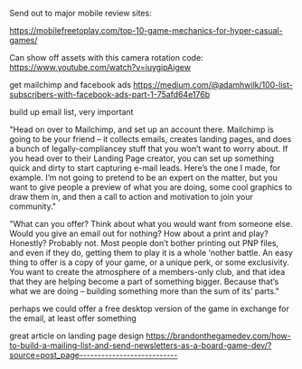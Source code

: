 Send out to major mobile review sites:

https://mobilefreetoplay.com/top-10-game-mechanics-for-hyper-casual-games/


Can show off assets with this camera rotation code: https://www.youtube.com/watch?v=iuygipAigew

get mailchimp and facebook ads https://medium.com/@adamhwilk/100-list-subscribers-with-facebook-ads-part-1-75afd64e176b

build up email list, very important

"Head on over to Mailchimp, and set up an account there. Mailchimp is going to be your friend – it collects emails, creates landing pages, and does a bunch of legally-compliancey stuff that you won’t want to worry about.
If you head over to their Landing Page creator, you can set up something quick and dirty to start capturing e-mail leads. Here’s the one I made, for example. I’m not going to pretend to be an expert on the matter, but you want to give people a preview of what you are doing, some cool graphics to draw them in, and then a call to action and motivation to join your community."

"What can you offer? Think about what you would want from someone else. Would you give an email out for nothing? How about a print and play? Honestly? Probably not. Most people don’t bother printing out PNP files, and even if they do, getting them to play it is a whole ‘nother battle.
An easy thing to offer is a copy of your game, or a unique perk, or some exclusivity. You want to create the atmosphere of a members-only club, and that idea that they are helping become a part of something bigger. Because that’s what we are doing – building something more than the sum of its’ parts."

perhaps we could offer a free desktop version of the game in exchange for the email, at least offer something

great article on landing page design
https://brandonthegamedev.com/how-to-build-a-mailing-list-and-send-newsletters-as-a-board-game-dev/?source=post_page---------------------------
